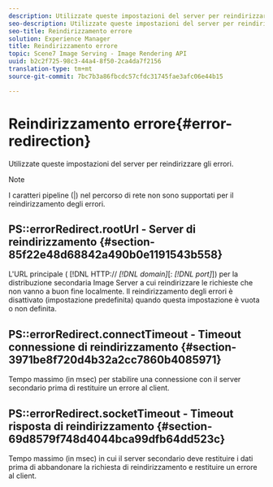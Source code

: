 ```yaml
---
description: Utilizzate queste impostazioni del server per reindirizzare gli errori.
seo-description: Utilizzate queste impostazioni del server per reindirizzare gli errori.
seo-title: Reindirizzamento errore
solution: Experience Manager
title: Reindirizzamento errore
topic: Scene7 Image Serving - Image Rendering API
uuid: b2c2f725-98c3-44a4-8f50-2ca4da7f2156
translation-type: tm+mt
source-git-commit: 7bc7b3a86fbcdc57cfdc31745fae3afc06e44b15

---
```



# Reindirizzamento errore{#error-redirection}

Utilizzate queste impostazioni del server per reindirizzare gli errori.

>[!NOTE]
>
>I caratteri pipeline (|) nel percorso di rete non sono supportati per il reindirizzamento degli errori.

## PS::errorRedirect.rootUrl - Server di reindirizzamento {#section-85f22e48d68842a490b0e1191543b558}

L&#39;URL principale ( [!DNL HTTP:// *[!DNL domain]*[: *[!DNL port]*]) per la distribuzione secondaria Image Server a cui reindirizzare le richieste che non vanno a buon fine localmente. Il reindirizzamento degli errori è disattivato (impostazione predefinita) quando questa impostazione è vuota o non definita.

## PS::errorRedirect.connectTimeout - Timeout connessione di reindirizzamento {#section-3971be8f720d4b32a2cc7860b4085971}

Tempo massimo (in msec) per stabilire una connessione con il server secondario prima di restituire un errore al client.

## PS::errorRedirect.socketTimeout - Timeout risposta di reindirizzamento {#section-69d8579f748d4044bca99dfb64dd523c}

Tempo massimo (in msec) in cui il server secondario deve restituire i dati prima di abbandonare la richiesta di reindirizzamento e restituire un errore al client.

